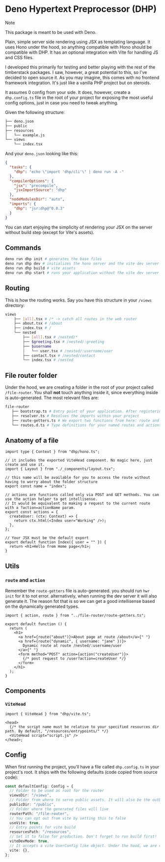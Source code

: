 # Deno Hypertext Preprocessor (DHP)

> [!NOTE]
> This package is meant to be used with Deno. 

Plain, simple server side rendering using JSX as templating language. It uses
Hono under the hood, so anything compatible with Hono should be compatible with
DHP. It has an optional integration with Vite for handling JS and CSS files.

I developed this primarily for testing and better playing with the rest of the
timberstack packages. I saw, however, a great potential to this, so I've decided
to open source it. As you may imagine, this comes with no frontend framework
integration. It's just like a vanilla PHP project but on steroids.

It assumes 0 config from your side. It does, however, create a `dhp.config.ts`
file in the root of your project for exposing the most useful config options,
just in case you need to tweak anything.

Given the following structure:

```bash
├── deno.json
├── public
├── resources
│   └── example.js
└── views
    └── index.tsx
```

And your `deno.json` looking like this:

```json
{
  "tasks": {
    "dhp": "echo \"import 'dhp/cli'\" | deno run -A -"
  },
  "compilerOptions": {
    "jsx": "precompile",
    "jsxImportSource": "dhp"
  },
  "nodeModulesDir": "auto",
  "imports": {
    "dhp": "jsr:dhp@^0.0.3"
  }
}
```

You can start enjoying the simplicity of rendering your JSX on the server
without build step (except for Vite's assets).

## Commands

```bash
deno run dhp init # generates the base files
deno run dhp dev # initializes the hono server and the vite dev server
deno run dhp build # vite assets
deno run dhp start # runs your application without the vite dev server
```

## Routing

This is how the routing works. Say you have this structure in your `/views`
directory:

```bash
views
    ├── [all].tsx # /* -> catch all routes in the web router
    ├── about.tsx # /about
    ├── index.tsx # /
    └── nested
        ├── [all].tsx # /nested/*
        ├── $greeting.tsx # /nested/:greeting
        ├── $username
        │   └── user.tsx # /nested/:username/user
        ├── contact.tsx # /nested/contact
        └── index.tsx # /nested
```

## File router folder

Under the hood, we are creating a folder in the root of your project called
`/file-router`. You shall **not** touch anything inside it, since everything
inside is auto-generated. The most relevant files are:

```bash
file-router
   ├── bootstrap.ts # Entry point of your application. After registering your routes, we also register an endpoint pointing at the public folder
   ├── resolver.ts # Resolves the imports within your project
   ├── route-getters.ts # We export two functions from here: route and action. More on those below
   └── routes.d.ts # Type definitions for your named routes and actions
```

## Anatomy of a file

```tsx
import type { Context } from "dhp/hono.ts";

// it includes the exported ViteHead component. No magic here, just create and use it.
import { Layout } from "./_components/layout.tsx";

// this name will be available for you to access the route without having to worry about the folder structure
export const name = "index";

// actions are functions called only via POST and GET methods. You can use the action helper to get intellisense.
// It would be equivalent to making a request to the current route with a ?action=actionName param.
export const actions = {
  createUser: (ctx: Context) => {
    return ctx.html(<Index user="Working" />);
  },
};

// Your JSX must be the default export
export default function Index({ user = "" }) {
  return <h1>Hello from Home page</h1>;
}
```

## Utils

### `route` and `action`

Remember the `route-getters` file is auto-generated. you should run `hwr init`
for it to not error. alternatively, when running the dev server it will also
generate it. The reason fot that is so we can get a good intellisense based on
the dynamically generated types.

```tsx
import { action, route } from "../file-router/route-getters.ts";

export default function () {
  return (
    <h1>
      <a href={route("about")}>About page at route /about</a>{" "}
      <a href={route("dynamic", { username: "jane" })}>
        Dynamic route at route /nested/:username/user
      </a>{" "}
      <form method="POST" action={action("createUser")}>
        {/* post request to /user?action=createUser */}
      </form>
    </h1>
  );
}
```

## Components

### `ViteHead`

```tsx
import { ViteHead } from "dhp/vite.ts";

<head>
  {/* the script name must be relative to your specified resources dir path. By default, "/resources/entrypoints/" */}
  <ViteHead script="script.js" />
</head>;
```

## Config

When first running the project, you'll have a file called `dhp.config.ts` in
your project's root. It ships with the following defaults (code copied from
source code):

```ts
const defaultConfig: Config = {
  // Folder to be used as root for the router
  viewsDir: "/views",
  // Folder from where to serve public assets. It will also be the outDir for vite
  publicDir: "/public",
  // Folder where the generated files will live
  routerPath: "/file-router",
  // You can opt out from vite by setting this to false
  useVite: true,
  // Entry points for vite build
  resourcesPath: "/resources",
  // Set it to false for production. Don't forget to run build first!
  viteDevMode: true,
  // It accepts a vite UserConfig like object. Under the hood, we are creating our own for the build, but just in case you need to add plugins and stuff.
  vite: {},
};
```
